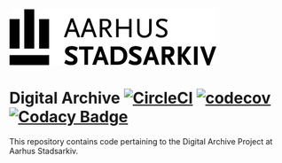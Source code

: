 ![Aarhus Stadsarkiv](Stadsarkiv.png)
# Digital Archive [![CircleCI](https://circleci.com/gh/aarhusstadsarkiv/digiarch/tree/master.svg?style=shield)](https://circleci.com/gh/aarhusstadsarkiv/digiarch/tree/master) [![codecov](https://codecov.io/gh/aarhusstadsarkiv/digiarch/branch/master/graph/badge.svg)](https://codecov.io/gh/aarhusstadsarkiv/digiarch) [![Codacy Badge](https://api.codacy.com/project/badge/Grade/4e0ce2e6033d48e9b2c88d45edbe84a4)](https://www.codacy.com/manual/jnik-aarhus/digiarch?utm_source=github.com&amp;utm_medium=referral&amp;utm_content=aarhusstadsarkiv/digiarch&amp;utm_campaign=Badge_Grade)
This repository contains code pertaining to the Digital Archive Project at Aarhus Stadsarkiv.

